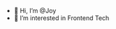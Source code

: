 - 👋 Hi, I’m @Joy
- 👀 I’m interested in Frontend Tech





<!---
devjoy007/devjoy007 is a ✨ special ✨ repository because its `README.md` (this file) appears on your GitHub profile.
You can click the Preview link to take a look at your changes.
--->
